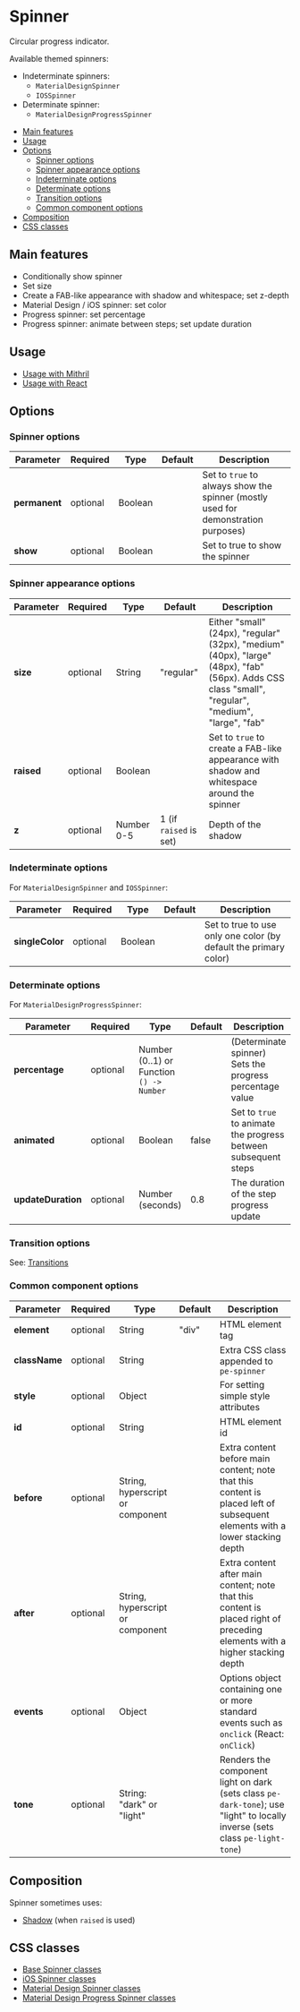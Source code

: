# Spinner

Circular progress indicator.

Available themed spinners:

* Indeterminate spinners:
  * `MaterialDesignSpinner`
  * `IOSSpinner`
* Determinate spinner:
  * `MaterialDesignProgressSpinner`


<!-- MarkdownTOC autolink="true" autoanchor="true" bracket="round" levels="1,2,3" -->

- [Main features](#main-features)
- [Usage](#usage)
- [Options](#options)
  - [Spinner options](#spinner-options)
  - [Spinner appearance options](#spinner-appearance-options)
  - [Indeterminate options](#indeterminate-options)
  - [Determinate options](#determinate-options)
  - [Transition options](#transition-options)
  - [Common component options](#common-component-options)
- [Composition](#composition)
- [CSS classes](#css-classes)

<!-- /MarkdownTOC -->

<a id="main-features"></a>
## Main features

* Conditionally show spinner
* Set size
* Create a FAB-like appearance with shadow and whitespace; set z-depth
* Material Design / iOS spinner: set color
* Progress spinner: set percentage
* Progress spinner: animate between steps; set update duration


<a id="usage"></a>
## Usage

* [Usage with Mithril](mithril/spinner.md)
* [Usage with React](react/spinner.md)


<a id="options"></a>
## Options

<a id="spinner-options"></a>
### Spinner options

| **Parameter** |  **Required** | **Type** | **Default** | **Description** |
| ------------- | -------------- | -------- | ----------- | --------------- |
| **permanent** | optional | Boolean | | Set to `true` to always show the spinner (mostly used for demonstration purposes) |
| **show** | optional | Boolean | | Set to true to show the spinner |

<a id="spinner-appearance-options"></a>
### Spinner appearance options

| **Parameter** |  **Required** | **Type** | **Default** | **Description** |
| ------------- | -------------- | -------- | ----------- | --------------- |
| **size** | optional | String | "regular" | Either "small" (24px), "regular" (32px), "medium" (40px), "large" (48px), "fab" (56px). Adds CSS class "small", "regular", "medium", "large", "fab" |
| **raised** | optional | Boolean | | Set to `true` to create a FAB-like appearance with shadow and whitespace around the spinner |
| **z** | optional | Number 0-5 | 1 (if `raised` is set) | Depth of the shadow |

<a id="indeterminate-options"></a>
### Indeterminate options

For `MaterialDesignSpinner` and `IOSSpinner`:

| **Parameter** |  **Required** | **Type** | **Default** | **Description** |
| ------------- | -------------- | -------- | ----------- | --------------- |
| **singleColor** | optional | Boolean | | Set to true to use only one color (by default the primary color) |

<a id="determinate-options"></a>
### Determinate options

For `MaterialDesignProgressSpinner`:

| **Parameter** |  **Required** | **Type** | **Default** | **Description** |
| ------------- | -------------- | -------- | ----------- | --------------- |
| **percentage** | optional | Number (0..1) or Function `() -> Number` | | (Determinate spinner) Sets the progress percentage value |
| **animated** | optional | Boolean | false | Set to `true` to animate the progress between subsequent steps |
| **updateDuration** | optional | Number (seconds) | 0.8 | The duration of the step progress update |

<a id="transition-options"></a>
### Transition options

See: [Transitions](../transitions.md)

<a id="common-component-options"></a>
### Common component options

| **Parameter** |  **Required** | **Type** | **Default** | **Description** |
| ------------- | -------------- | -------- | ----------- | --------------- |
| **element**   | optional | String | "div" | HTML element tag |
| **className** | optional | String |       | Extra CSS class appended to `pe-spinner` |
| **style**     | optional | Object |       | For setting simple style attributes |
| **id**        | optional | String |       | HTML element id |
| **before**    | optional | String, hyperscript or component | | Extra content before main content; note that this content is placed left of subsequent elements with a lower stacking depth |
| **after**     | optional | String, hyperscript or component | | Extra content after main content; note that this content is placed right of preceding elements with a higher stacking depth |
| **events**    | optional | Object | | Options object containing one or more standard events such as `onclick` (React: `onClick`) |
| **tone**      | optional | String: "dark" or "light" |  | Renders the component light on dark (sets class `pe-dark-tone`); use "light" to locally inverse (sets class `pe-light-tone`) |


<a id="composition"></a>
## Composition

Spinner sometimes uses:

* [Shadow](shadow.md) (when `raised` is used)


<a id="css-classes"></a>
## CSS classes

* [Base Spinner classes](../../packages/polythene-css-classes/base-spinner.js)
* [iOS Spinner classes](../../packages/polythene-css-classes/ios-spinner.js)
* [Material Design Spinner classes](../../packages/polythene-css-classes/material-design-spinner.js)
* [Material Design Progress Spinner classes](../../packages/polythene-css-classes/material-design-progress-spinner.js)

